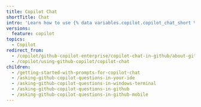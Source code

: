 ```yaml
---
title: Copilot Chat
shortTitle: Chat
intro: 'Learn how to use {% data variables.copilot.copilot_chat_short %} across different environments.'
versions:
  feature: copilot
topics:
  - Copilot
redirect_from:
  - /copilot/github-copilot-enterprise/copilot-chat-in-github/about-github-copilot-chat
  - /copilot/using-github-copilot/copilot-chat
children:
  - /getting-started-with-prompts-for-copilot-chat
  - /asking-github-copilot-questions-in-your-ide
  - /asking-github-copilot-questions-in-windows-terminal
  - /asking-github-copilot-questions-in-github
  - /asking-github-copilot-questions-in-github-mobile
---
```


